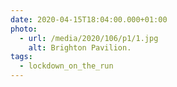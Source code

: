 ```yaml
---
date: 2020-04-15T18:04:00.000+01:00
photo:
  - url: /media/2020/106/p1/1.jpg
    alt: Brighton Pavilion.
tags:
  - lockdown_on_the_run
---
```

